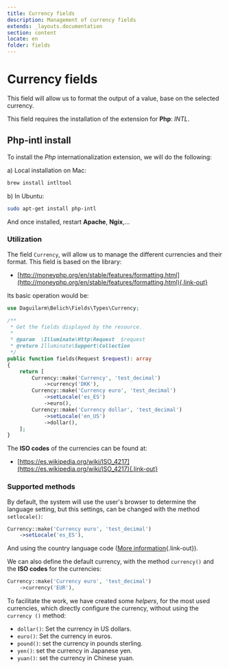 ```yaml
---
title: Currency fields
description: Management of currency fields
extends: _layouts.documentation
section: content
locate: en
folder: fields
---
```


# Currency fields

This field will allow us to format the output of a value, base on the selected currency.

<div class="alert success">This field requires the installation of the extension for <strong>Php</strong>: <i>INTL</i>.</div>

## Php-intl install

To install the *Php* internationalization extension, we will do the following:

a) Local installation on Mac:

```bash 
brew install intltool
```

b) In Ubuntu:

```bash 
sudo apt-get install php-intl
```

And once installed, restart **Apache**, **Ngix**,...

### Utilization

The field `Currency`, will allow us to manage the different currencies and their format. This field is based on the library:

+ [http://moneyphp.org/en/stable/features/formatting.html](http://moneyphp.org/en/stable/features/formatting.html){.link-out}

Its basic operation would be:

```php 
use Daguilarm\Belich\Fields\Types\Currency;

/**
 * Get the fields displayed by the resource.
 *
 * @param  \Illuminate\Http\Request  $request
 * @return Illuminate\Support\Collection
 */
public function fields(Request $request): array
{
    return [
        Currency::make('Currency', 'test_decimal')
            ->currency('DKK'),
        Currency::make('Currency euro', 'test_decimal')
            ->setLocale('es_ES')
            ->euro(),
        Currency::make('Currency dollar', 'test_decimal')
            ->setLocale('en_US')
            ->dollar(),
    ];
}
```
The **ISO codes** of the currencies can be found at:

+ [https://es.wikipedia.org/wiki/ISO_4217](https://es.wikipedia.org/wiki/ISO_4217){.link-out}

### Supported methods

By default, the system will use the user's browser to determine the language setting, but this settings, can be changed with the method `setlocale()`:

```php 
Currency::make('Currency euro', 'test_decimal')
    ->setLocale('es_ES'),
```

And using the country language code ([More information](https://www.w3.org/International/articles/language-tags/){.link-out}).

We can also define the default currency, with the method `currency()` and the **ISO codes** for the currencies:

```php 
Currency::make('Currency euro', 'test_decimal')
    ->currency('EUR'),
```

To facilitate the work, we have created some *helpers*, for the most used currencies, which directly configure the currency, without using the `currency ()` method:

+ `dollar()`: Set the currency in US dollars.
+ `euro()`: Set the currency in euros.
+ `pound()`: set the currency in pounds sterling.
+ `yen()`: set the currency in Japanese yen.
+ `yuan()`: set the currency in Chinese yuan.
